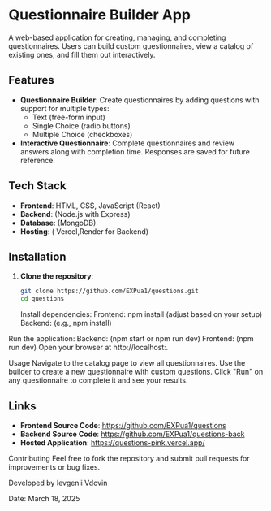 # Questionnaire Builder App

A web-based application for creating, managing, and completing questionnaires. Users can build custom questionnaires, view a catalog of existing ones, and fill them out interactively.

## Features
- **Questionnaire Builder**: Create questionnaires by adding questions with support for multiple types:
  - Text (free-form input)
  - Single Choice (radio buttons)
  - Multiple Choice (checkboxes)
- **Interactive Questionnaire**: Complete questionnaires and review answers along with completion time. Responses are saved for future reference.

## Tech Stack
- **Frontend**: HTML, CSS, JavaScript (React)
- **Backend**: (Node.js with Express)
- **Database**: (MongoDB)
- **Hosting**: ( Vercel,Render for Backend)

## Installation
1. **Clone the repository**:
   ```bash
   git clone https://github.com/EXPua1/questions.git
   cd questions
   ```

   Install dependencies:
Frontend: npm install (adjust based on your setup)
Backend: (e.g., npm install)

Run the application:
Backend: (npm start or npm run dev)
Frontend: (npm run dev)
Open your browser at http://localhost:<port>.


Usage
Navigate to the catalog page to view all questionnaires.
Use the builder to create a new questionnaire with custom questions.
Click "Run" on any questionnaire to complete it and see your results.


## Links
- **Frontend Source Code**: [<https://github.com/EXPua1/questions>](#)
- **Backend Source Code**: [<https://github.com/EXPua1/questions-back>](#)
- **Hosted Application**: [<https://questions-pink.vercel.app/>](#)

Contributing
Feel free to fork the repository and submit pull requests for improvements or bug fixes.


Developed by Ievgenii Vdovin

Date: March 18, 2025